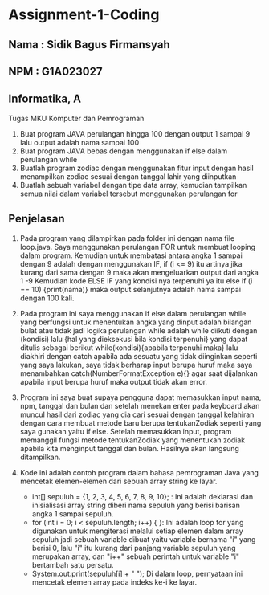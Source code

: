 # Assignment-1-Coding
## Nama : Sidik Bagus Firmansyah
## NPM  : G1A023027
## Informatika, A

Tugas MKU Komputer dan Pemrograman 

1. Buat program JAVA perulangan hingga 100 dengan output 1 sampai 9 lalu output adalah nama sampai 100
2. Buat program JAVA bebas dengan menggunakan if else dalam perulangan while
3. Buatlah program zodiac dengan menggunakan fitur input dengan hasil menampilkan zodiac sesuai dengan tanggal lahir yang diinputkan
4. Buatlah sebuah variabel dengan tipe data array, kemudian tampilkan semua nilai dalam variabel tersebut menggunakan perulangan for

## Penjelasan
1. Pada program yang dilampirkan pada folder ini dengan nama file loop.java. Saya menggunakan perulangan FOR untuk membuat looping dalam program.
   Kemudian untuk membatasi antara angka 1 sampai dengan 9 adalah dengan menggunakan IF, if (i <= 9) itu artinya jika kurang dari sama dengan 9 maka akan mengeluarkan output dari angka 1 -9
   Kemudian kode ELSE IF yang kondisi nya terpenuhi ya itu else if (i == 10) {print(nama)} maka output selanjutnya adalah nama sampai dengan 100 kali.
2. Pada program ini saya menggunakan if else dalam perulangan while yang berfungsi untuk menentukan angka yang dinput adalah bilangan bulat atau tidak jadi logika perulangan while adalah while diikuti dengan (kondisi) lalu {hal yang dieksekusi bila kondisi terpenuhi} yang dapat ditulis sebagai berikut while(kondisi){apabila terpenuhi maka} lalu diakhiri dengan catch apabila ada sesuatu yang tidak diinginkan seperti yang saya lakukan, saya tidak berharap input berupa huruf maka saya menambahkan catch(NumberFormatException e){} agar saat dijalankan apabila input berupa huruf maka output tidak akan error.
3. Program ini saya buat supaya pengguna dapat memasukkan input nama, npm, tanggal dan bulan dan setelah menekan enter pada keyboard akan muncul hasil dari zodiac yang dia cari sesuai dengan tanggal kelahiran dengan cara membuat metode baru berupa tentukanZodiak seperti yang saya gunakan yaitu if else. Setelah memasukkan input, program memanggil fungsi metode tentukanZodiak yang menentukan zodiak apabila kita menginput tanggal dan bulan. Hasilnya akan langsung ditampilkan.
4. Kode ini adalah contoh program dalam bahasa pemrograman Java yang mencetak elemen-elemen dari sebuah array string ke layar.

   * int[] sepuluh = {1, 2, 3, 4, 5, 6, 7, 8, 9, 10}; : Ini adalah deklarasi dan inisialisasi array string diberi nama sepuluh yang berisi barisan angka 1 sampai sepuluh.
   * for (int i = 0; i < sepuluh.length; i++) { }: Ini adalah loop for yang digunakan untuk mengiterasi melalui setiap elemen dalam array sepuluh jadi sebuah variable dibuat yaitu variable bernama "i" yang berisi 0, lalu "i" itu kurang dari panjang variable sepuluh yang merupakan array, dan "i++" sebuah perintah untuk variable "i" bertambah satu persatu.
   * System.out.print(sepuluh[i] + " "); Di dalam loop, pernyataan ini mencetak elemen array pada indeks ke-i ke layar.

